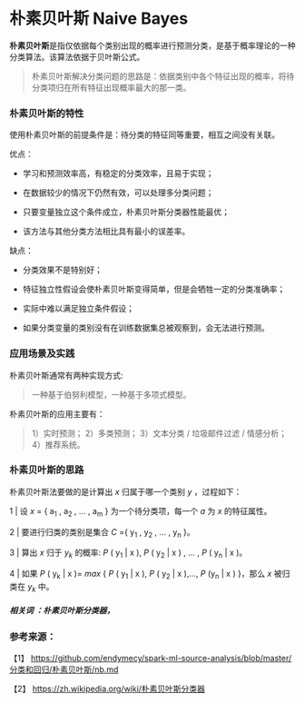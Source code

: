 # 朴素贝叶斯 Naive Bayes

**朴素贝叶斯**是指仅依据每个类别出现的概率进行预测分类，是基于概率理论的一种分类算法。该算法依据于贝叶斯公式。

> 朴素贝叶斯解决分类问题的思路是：依据类别中各个特征出现的概率，将待分类项归在所有特征出现概率最大的那一类。

### 朴素贝叶斯的特性

使用朴素贝叶斯的前提条件是：待分类的特征同等重要，相互之间没有关联。

优点：  

+ 学习和预测效率高，有稳定的分类效率，且易于实现； 

+ 在数据较少的情况下仍然有效，可以处理多分类问题；

+ 只要变量独立这个条件成立，朴素贝叶斯分类器性能最优；

+ 该方法与其他分类方法相比具有最小的误差率。

   
缺点：

+ 分类效果不是特别好；

+ 特征独立性假设会使朴素贝叶斯变得简单，但是会牺牲一定的分类准确率；
+ 实际中难以满足独立条件假设；

+ 如果分类变量的类别没有在训练数据集总被观察到，会无法进行预测。

### 应用场景及实践

朴素贝叶斯通常有两种实现方式:  

> 一种基于伯努利模型，一种基于多项式模型。
  
朴素贝叶斯的应用主要有：
   
> 1）实时预测； 
2）多类预测；
3）文本分类 / 垃圾邮件过滤 / 情感分析； 
4）推荐系统。 

### 朴素贝叶斯的思路

朴素贝叶斯法要做的是计算出 *x* 归属于哪一个类别 *y* ，过程如下：

   1 |  设 *x* = { a<sub>1</sub> , a<sub>2</sub> , ... , a<sub>m</sub> } 为一个待分类项，每一个 *a* 为  *x* 的特征属性。  
    
   2 |  要进行归类的类别是集合 *C* ={ y<sub>1</sub> , y<sub>2</sub> , ... , y<sub>n</sub> }。

   3 |  算出 *x* 归于 *y<sub>k</sub>* 的概率: *P* ( y<sub>1</sub> | x ),  *P* ( y<sub>2</sub> | x ) , ... , *P* ( y<sub>n</sub> | x )。  
    
   4 |  如果 *P* ( y<sub>k</sub> | x )= *max* { *P* ( y<sub>1</sub> | x ), *P* ( y<sub>2</sub> | x  ),..., *P* (y<sub>n</sub> | x ) }，那么 *x* 被归类在  *y<sub>k</sub>* 中。
   
##### 相关词 ：朴素贝叶斯分类器，
 
### 参考来源：
 
 【1】 https://github.com/endymecy/spark-ml-source-analysis/blob/master/分类和回归/朴素贝叶斯/nb.md
 
 【2】 https://zh.wikipedia.org/wiki/朴素贝叶斯分类器
